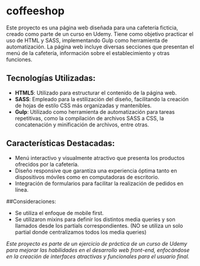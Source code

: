 # coffeeshop
Este proyecto es una página web diseñada para una cafetería ficticia, creado como parte de un curso en Udemy. Tiene como objetivo practicar el uso de HTML y SASS, implementando Gulp como herramienta de automatización. La página web incluye diversas secciones que presentan el menú de la cafetería, información sobre el establecimiento y otras funciones.

## Tecnologías Utilizadas:
 * **HTML5**: Utilizado para estructurar el contenido de la página web.
 * **SASS**: Empleado para la estilización del diseño, facilitando la creación de hojas de estilo CSS más organizadas y mantenibles.
 * **Gulp**: Utilizado como herramienta de automatización para tareas repetitivas, como la compilación de archivos SASS a CSS, la concatenación y minificación de archivos, entre otras.

## Características Destacadas:
 * Menú interactivo y visualmente atractivo que presenta los productos ofrecidos por la cafetería.
 * Diseño responsive que garantiza una experiencia óptima tanto en dispositivos móviles como en computadoras de escritorio.
 * Integración de formularios para facilitar la realización de pedidos en línea.

##Consideraciones:
* Se utiliza el enfoque de mobile first.
* Se utilizaron mixins para definir los distintos media queries y son llamados desde los partials correspondientes. (NO se utiliza un solo partial donde centralizamos todos los media queries)

*Este proyecto es parte de un ejercicio de práctica de un curso de Udemy para mejorar las habilidades en el desarrollo web front-end, enfocándose en la creación de interfaces atractivas y funcionales para el usuario final.*
